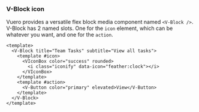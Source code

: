 ### V-Block icon

Vuero provides a versatile flex block media component named
`<V-Block />`. V-Block has 2 named slots. One for the `icon` element,
which can be whatever you want, and one for the `action`.

<!--code-->

```vue
<template>
  <V-Block title="Team Tasks" subtitle="View all tasks">
    <template #icon>
      <VIconBox color="success" rounded>
        <i class="iconify" data-icon="feather:clock"></i>
      </VIconBox>
    </template>
    <template #action>
      <V-Button color="primary" elevated>View</V-Button>
    </template>
  </V-Block>
</template>
```

<!--/code-->

<!--example-->

<div class="field">
  <div class="control">
    <div class="l-card">
      <V-Block title="Team Tasks" subtitle="View all tasks">
        <template #icon>
          <VIconBox color="success" rounded>
            <i class="iconify" data-icon="feather:clock"></i>
          </VIconBox>
        </template>
        <template #action>
          <V-Button color="primary" elevated>View</V-Button>
        </template>
      </V-Block>
    </div>
  </div>
</div>

<!--/example-->
